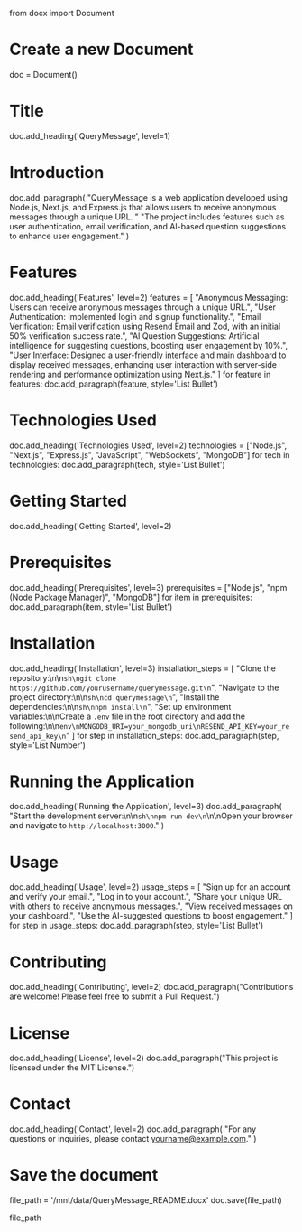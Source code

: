from docx import Document

# Create a new Document
doc = Document()

# Title
doc.add_heading('QueryMessage', level=1)

# Introduction
doc.add_paragraph(
    "QueryMessage is a web application developed using Node.js, Next.js, and Express.js that allows users to receive anonymous messages through a unique URL. "
    "The project includes features such as user authentication, email verification, and AI-based question suggestions to enhance user engagement."
)

# Features
doc.add_heading('Features', level=2)
features = [
    "Anonymous Messaging: Users can receive anonymous messages through a unique URL.",
    "User Authentication: Implemented login and signup functionality.",
    "Email Verification: Email verification using Resend Email and Zod, with an initial 50% verification success rate.",
    "AI Question Suggestions: Artificial intelligence for suggesting questions, boosting user engagement by 10%.",
    "User Interface: Designed a user-friendly interface and main dashboard to display received messages, enhancing user interaction with server-side rendering and performance optimization using Next.js."
]
for feature in features:
    doc.add_paragraph(feature, style='List Bullet')

# Technologies Used
doc.add_heading('Technologies Used', level=2)
technologies = ["Node.js", "Next.js", "Express.js", "JavaScript", "WebSockets", "MongoDB"]
for tech in technologies:
    doc.add_paragraph(tech, style='List Bullet')

# Getting Started
doc.add_heading('Getting Started', level=2)

# Prerequisites
doc.add_heading('Prerequisites', level=3)
prerequisites = ["Node.js", "npm (Node Package Manager)", "MongoDB"]
for item in prerequisites:
    doc.add_paragraph(item, style='List Bullet')

# Installation
doc.add_heading('Installation', level=3)
installation_steps = [
    "Clone the repository:\n\n```sh\ngit clone https://github.com/yourusername/querymessage.git\n```",
    "Navigate to the project directory:\n\n```sh\ncd querymessage\n```",
    "Install the dependencies:\n\n```sh\nnpm install\n```",
    "Set up environment variables:\n\nCreate a `.env` file in the root directory and add the following:\n\n```env\nMONGODB_URI=your_mongodb_uri\nRESEND_API_KEY=your_resend_api_key\n```"
]
for step in installation_steps:
    doc.add_paragraph(step, style='List Number')

# Running the Application
doc.add_heading('Running the Application', level=3)
doc.add_paragraph(
    "Start the development server:\n\n```sh\nnpm run dev\n```\n\nOpen your browser and navigate to `http://localhost:3000`."
)

# Usage
doc.add_heading('Usage', level=2)
usage_steps = [
    "Sign up for an account and verify your email.",
    "Log in to your account.",
    "Share your unique URL with others to receive anonymous messages.",
    "View received messages on your dashboard.",
    "Use the AI-suggested questions to boost engagement."
]
for step in usage_steps:
    doc.add_paragraph(step, style='List Bullet')

# Contributing
doc.add_heading('Contributing', level=2)
doc.add_paragraph("Contributions are welcome! Please feel free to submit a Pull Request.")

# License
doc.add_heading('License', level=2)
doc.add_paragraph("This project is licensed under the MIT License.")

# Contact
doc.add_heading('Contact', level=2)
doc.add_paragraph(
    "For any questions or inquiries, please contact [yourname@example.com](mailto:yourname@example.com)."
)

# Save the document
file_path = '/mnt/data/QueryMessage_README.docx'
doc.save(file_path)

file_path
